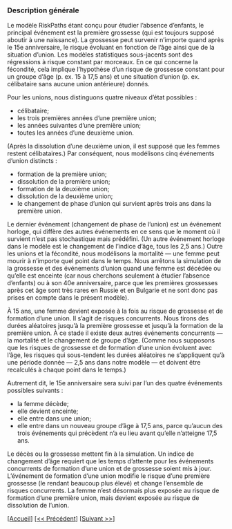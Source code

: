 ### Description générale 

Le modèle RiskPaths étant conçu pour étudier l’absence d’enfants, le principal événement est la première grossesse (qui est toujours supposé aboutir à une naissance). La grossesse peut survenir n’importe quand après le 15e anniversaire, le risque évoluant en fonction de l’âge ainsi que de la situation d’union. Les modèles statistiques sous-jacents sont des régressions à risque constant par morceaux. En ce qui concerne la fécondité, cela implique l’hypothèse d’un risque de grossesse constant pour un groupe d’âge (p. ex. 15 à 17,5 ans) et une situation d’union (p. ex. célibataire sans aucune union antérieure) donnés. 

Pour les unions, nous distinguons quatre niveaux d’état possibles : 

- célibataire; 
- les trois premières années d’une première union; 
- les années suivantes d’une première union; 
- toutes les années d’une deuxième union. 

(Après la dissolution d’une deuxième union, il est supposé que les femmes restent célibataires.) Par conséquent, nous modélisons cinq événements d’union distincts : 

- formation de la première union; 
- dissolution de la première union; 
- formation de la deuxième union; 
- dissolution de la deuxième union; 
- le changement de phase d’union qui survient après trois ans dans la première union. 

Le dernier événement (changement de phase de l’union) est un événement horloge, qui diffère des autres événements en ce sens que le moment où il survient n’est pas stochastique mais prédéfini. (Un autre événement horloge dans le modèle est le changement de l’indice d’âge, tous les 2,5 ans.) Outre les unions et la fécondité, nous modélisons la mortalité — une femme peut mourir à n’importe quel point dans le temps. Nous arrêtons la simulation de la grossesse et des événements d’union quand une femme est décédée ou qu’elle est enceinte (car nous cherchons seulement à étudier l’absence d’enfants) ou à son 40e anniversaire, parce que les premières grossesses après cet âge sont très rares en Russie et en Bulgarie et ne sont donc pas prises en compte dans le présent modèle). 

À 15 ans, une femme devient exposée à la fois au risque de grossesse et de formation d’une union. Il s’agit de risques concurrents. Nous tirons des durées aléatoires jusqu’à la première grossesse et jusqu’à la formation de la première union. À ce stade il existe deux autres événements concurrents — la mortalité et le changement de groupe d’âge. (Comme nous supposons que les risques de grossesse et de formation d’une union évoluent avec l’âge, les risques qui sous-tendent les durées aléatoires ne s’appliquent qu’à une période donnée — 2,5 ans dans notre modèle — et doivent être recalculés à chaque point dans le temps.) 

Autrement dit, le 15e anniversaire sera suivi par l’un des quatre événements possibles suivants : 

- la femme décède; 
- elle devient enceinte; 
- elle entre dans une union; 
- elle entre dans un nouveau groupe d’âge à 17,5 ans, parce qu’aucun des trois événements qui précèdent n’a eu lieu avant qu’elle n’atteigne 17,5 ans. 

Le décès ou la grossesse mettent fin à la simulation. Un indice de changement d’âge requiert que les temps d’attente pour les événements concurrents de formation d’une union et de grossesse soient mis à jour. L’événement de formation d’une union modifie le risque d’une première grossesse (le rendant beaucoup plus élevé) et change l’ensemble de risques concurrents. La femme n’est désormais plus exposée au risque de formation d’une première union, mais devient exposée au risque de dissolution de l’union. 


[[Accueil](#Home)] [[<< Précédent](#001-Introduction)] [[Suivant >>](#003-QQQ)]